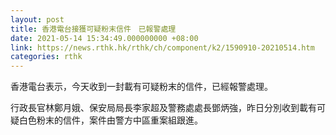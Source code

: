 ```yaml
---
layout: post
title: 香港電台接獲可疑粉末信件　已報警處理
date: 2021-05-14 15:34:49.000000000 +08:00
link: https://news.rthk.hk/rthk/ch/component/k2/1590910-20210514.htm
categories: rthk
---
```


香港電台表示，今天收到一封載有可疑粉末的信件，已經報警處理。

行政長官林鄭月娥、保安局局長李家超及警務處處長鄧炳強，昨日分別收到載有可疑白色粉末的信件，案件由警方中區重案組跟進。
